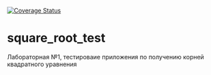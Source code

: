[![Coverage Status](https://coveralls.io/repos/github/KolchinMMM/square_root_test/badge.svg?branch=main)](https://coveralls.io/github/KolchinMMM/square_root_test?branch=main)

# square_root_test
 Лабораторная №1, тестироваие приложения по получению корней квадратного уравнения
